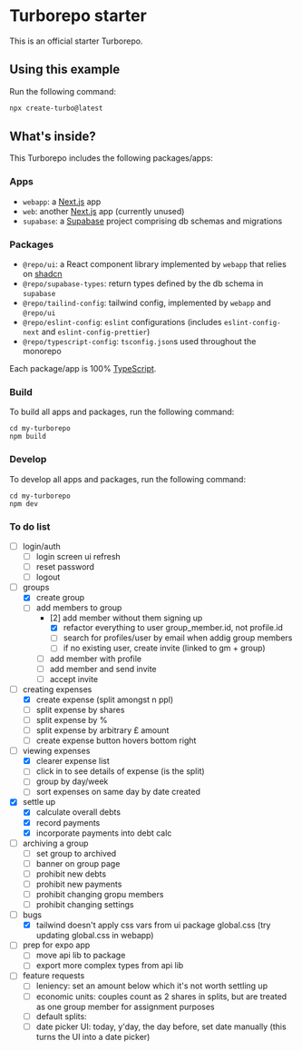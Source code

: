# Turborepo starter

This is an official starter Turborepo.

## Using this example

Run the following command:

```sh
npx create-turbo@latest
```

## What's inside?

This Turborepo includes the following packages/apps:

### Apps

- `webapp`: a [Next.js](https://nextjs.org/) app 
- `web`: another [Next.js](https://nextjs.org/) app (currently unused)
- `supabase`: a [Supabase](https://supabase.com/) project comprising db schemas and migrations

### Packages

- `@repo/ui`: a React component library implemented by `webapp` that relies on [shadcn](https://ui.shadcn.com)
- `@repo/supabase-types`: return types defined by the db schema in `supabase`
- `@repo/tailind-config`: tailwind config, implemented by `webapp` and `@repo/ui`
- `@repo/eslint-config`: `eslint` configurations (includes `eslint-config-next` and `eslint-config-prettier`)
- `@repo/typescript-config`: `tsconfig.json`s used throughout the monorepo

Each package/app is 100% [TypeScript](https://www.typescriptlang.org/).

### Build

To build all apps and packages, run the following command:

```
cd my-turborepo
npm build
```

### Develop

To develop all apps and packages, run the following command:

```
cd my-turborepo
npm dev
```

### To do list

- [ ] login/auth
  - [ ] login screen ui refresh
  - [ ] reset password
  - [ ] logout

- [ ] groups
  - [x] create group
  - [ ] add members to group
    - [2] add member without them signing up
      - [x] refactor everything to user group_member.id, not profile.id
      - [ ] search for profiles/user by email when addig group members
      - [ ] if no existing user, create invite (linked to gm + group)
    - [ ] add member with profile
    - [ ] add member and send invite
    - [ ] accept invite

- [ ] creating expenses
  - [x] create expense (split amongst n ppl)
  - [ ] split expense by shares
  - [ ] split expense by %
  - [ ] split expense by arbitrary £ amount
  - [ ] create expense button hovers bottom right

- [ ] viewing expenses
  - [x] clearer expense list
  - [ ] click in to see details of expense (is the split)
  - [ ] group by day/week
  - [ ] sort expenses on same day by date created

- [x] settle up
  - [x] calculate overall debts
  - [x] record payments
  - [x] incorporate payments into debt calc

- [ ] archiving a group
  - [ ] set group to archived
  - [ ] banner on group page
  - [ ] prohibit new debts
  - [ ] prohibit new payments
  - [ ] prohibit changing gropu members
  - [ ] prohibit changing settings

- [ ] bugs
  - [x] tailwind doesn't apply css vars from ui package global.css (try updating global.css in webapp)

- [ ] prep for expo app
  - [ ] move api lib to package
  - [ ] export more complex types from api lib

- [ ] feature requests
  - [ ] leniency: set an amount below which it's not worth settling up
  - [ ] economic units: couples count as 2 shares in splits, but are treated as one group member for assignment purposes
  - [ ] default splits: 
  - [ ] date picker UI: today, y'day, the day before, set date manually (this turns the UI into a date picker)
